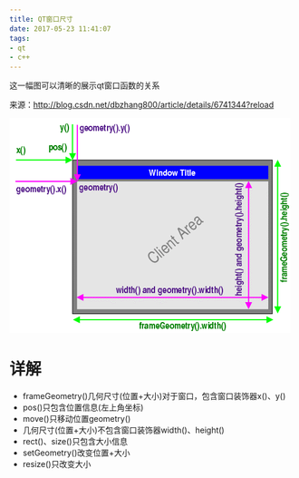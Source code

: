 ```yaml
---
title: QT窗口尺寸
date: 2017-05-23 11:41:07
tags: 
- qt
- c++
---
```


这一幅图可以清晰的展示qt窗口函数的关系

来源：http://blog.csdn.net/dbzhang800/article/details/6741344?reload

![](QT窗口尺寸\2017-05-23-11-41-38.png)


# 详解

* frameGeometry()几何尺寸(位置+大小)对于窗口，包含窗口装饰器x()、y()
* pos()只包含位置信息(左上角坐标)
* move()只移动位置geometry()
* 几何尺寸(位置+大小)不包含窗口装饰器width()、height()
* rect()、size()只包含大小信息
* setGeometry()改变位置+大小
* resize()只改变大小
